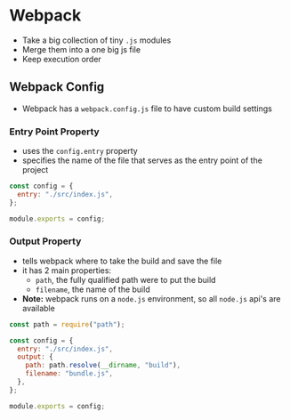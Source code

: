 # Webpack

- Take a big collection of tiny `.js` modules
- Merge them into a one big js file
- Keep execution order

## Webpack Config

- Webpack has a `webpack.config.js` file to have custom build settings

### Entry Point Property

- uses the `config.entry` property
- specifies the name of the file that serves as the entry point of the project

```js
const config = {
  entry: "./src/index.js",
};

module.exports = config;
```

### Output Property

- tells webpack where to take the build and save the file
- it has 2 main properties:
  - `path`, the fully qualified path were to put the build
  - `filename`, the name of the build
- **Note:** webpack runs on a `node.js` environment, so all `node.js` api's are available

```js
const path = require("path");

const config = {
  entry: "./src/index.js",
  output: {
    path: path.resolve(__dirname, "build"),
    filename: "bundle.js",
  },
};

module.exports = config;
```

